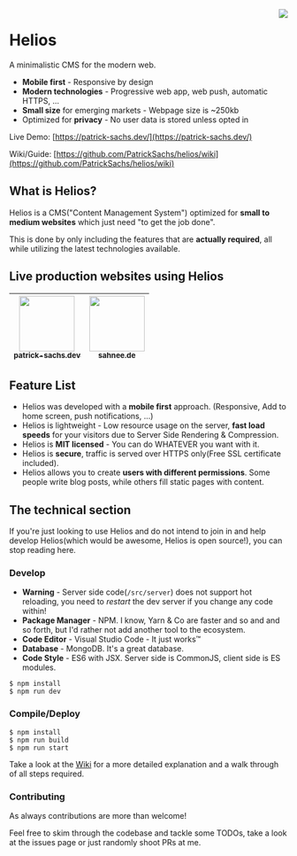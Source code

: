 <img align="right" src="https://patrick-sachs.de/api/files/serve/logo-512x512-png-png-b6cd"> 

# Helios 

A minimalistic CMS for the modern web.

- **Mobile first** - Responsive by design
- **Modern technologies** - Progressive web app, web push, automatic HTTPS, ...
- **Small size** for emerging markets - Webpage size is ~250kb
- Optimized for **privacy** - No user data is stored unless opted in

Live Demo: [https://patrick-sachs.dev/](https://patrick-sachs.dev/)

Wiki/Guide: [https://github.com/PatrickSachs/helios/wiki](https://github.com/PatrickSachs/helios/wiki)

## What is Helios?

Helios is a CMS("Content Management System") optimized for **small to medium websites** which just need "to get the job done".

This is done by only including the features that are **actually required**, all while utilizing the latest technologies available.

## Live production websites using Helios

| [<img src="https://patrick-sachs.dev/static/content/system/logo.png" width="100px;"/><br /><sub><b>patrick-sachs.dev</b></sub>](https://patrick-sachs.dev) | [<img src="https://sahnee.de/static/content/system/logo.png" width="100px;"/><br /><sub><b>sahnee.de</b></sub>](https://sahnee.de) |
| :---: | :---: |

## Feature List

- Helios was developed with a **mobile first** approach. (Responsive, Add to home screen, push notifications, ...)
- Helios is lightweight - Low resource usage on the server, **fast load speeds** for your visitors due to Server Side Rendering & Compression.
- Helios is **MIT licensed** - You can do WHATEVER you want with it.
- Helios is **secure**, traffic is served over HTTPS only(Free SSL certificate included).
- Helios allows you to create **users with different permissions**. Some people write blog posts, while others fill static pages with content.

## The technical section

If you're just looking to use Helios and do not intend to join in and help develop Helios(which would be awesome, Helios is open source!), you can stop reading here.

### Develop

- **Warning** - Server side code(`/src/server`) does not support hot reloading, you need to *restart* the dev server if you change any code within!
- **Package Manager** - NPM. I know, Yarn & Co are faster and so and and so forth, but I'd rather not add another tool to the ecosystem.
- **Code Editor** - Visual Studio Code - It just works™️
- **Database** - MongoDB. It's a great database.
- **Code Style** - ES6 with JSX. Server side is CommonJS, client side is ES modules.

```
$ npm install
$ npm run dev
```

### Compile/Deploy

```
$ npm install
$ npm run build
$ npm run start
```

Take a look at the [Wiki](https://github.com/PatrickSachs/helios/wiki) for a more detailed explanation and a walk through of all steps required.

### Contributing

As always contributions are more than welcome!

Feel free to skim through the codebase and tackle some TODOs, take a look at the issues page or just randomly shoot PRs at me.
